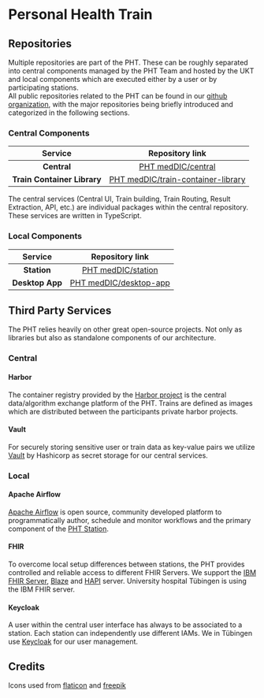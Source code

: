 # Personal Health Train

## Repositories
Multiple repositories are part of the PHT. These can be roughly separated into central components managed by the PHT Team
and hosted by the UKT and local components which are executed either by a user or by participating stations.  
All public repositories related to the PHT can be found in our [github organization](https://github.com/PHT-Medic),
with the major repositories being briefly introduced and categorized in the following sections.


### Central Components
|           Service           |                                        Repository link                                         |
|:---------------------------:|:----------------------------------------------------------------------------------------------:| 
|      **Central**       |      [PHT medDIC/central](https://github.com/PHT-Medic/central)       |
| **Train Container Library** | [PHT medDIC/train-container-library](https://github.com/PHT-Medic/train-container-library.git) |

The central services (Central UI, Train building, Train Routing, Result Extraction, API, etc.) are individual packages within
the central repository. These services are written in TypeScript.

### Local Components
|     Service      |                               Repository link                                |
|:----------------:|:----------------------------------------------------------------------------:|
|   **Station**    |          [PHT medDIC/station](https://github.com/PHT-Medic/station)          |
| **Desktop App** | [PHT medDIC/desktop-app](https://github.com/PHT-Medic/desktop-app) |


## Third Party Services
The PHT relies heavily on other great open-source projects. Not only as libraries but also as standalone components of
our architecture.

### Central
#### Harbor
The container registry provided by the [Harbor project](https://goharbor.io/) is the central data/algorithm exchange 
platform of the PHT. Trains are defined as images which are distributed between the participants private harbor projects.

#### Vault
For securely storing sensitive user or train data as key-value pairs we utilize [Vault](https://www.vaultproject.io/)
by Hashicorp as secret storage for our central services.

### Local
#### Apache Airflow
[Apache Airflow](https://airflow.apache.org/) is open source, community developed platform to programmatically author,
schedule and monitor workflows and the primary component of the [PHT Station](user_guide/station.md).

#### FHIR
To overcome local setup differences between stations, the PHT provides controlled and reliable access to different FHIR Servers.
We support the  [IBM FHIR Server](https://hub.docker.com/r/ibmcom/ibm-fhir-server), [Blaze](https://github.com/samply/blaze)
and [HAPI](https://hapifhir.io) server. University hospital Tübingen is using the IBM FHIR server.

#### Keycloak
A user within the central user interface has always to be associated to a station. Each station can independently use different IAMs.
We in Tübingen use [Keycloak](https://hub.docker.com/r/jboss/keycloak/) for our user management.


## Credits
Icons used from [flaticon](https://www.flaticon.com/) and [freepik](https://www.freepik.com)


